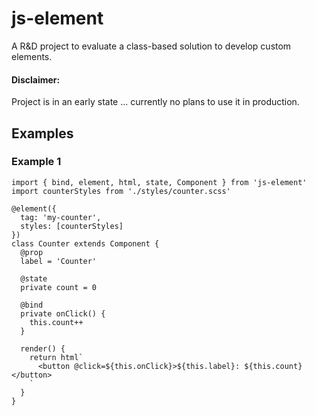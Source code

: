# js-element

A R&D project to evaluate a class-based solution to develop custom elements.

#### Disclaimer:

Project is in an early state ... currently no plans to use it in production.

## Examples

### Example 1

```tsx
import { bind, element, html, state, Component } from 'js-element'
import counterStyles from './styles/counter.scss'

@element({
  tag: 'my-counter',
  styles: [counterStyles]
})
class Counter extends Component {
  @prop
  label = 'Counter'

  @state
  private count = 0

  @bind
  private onClick() {
    this.count++
  }

  render() {
    return html`
      <button @click=${this.onClick}>${this.label}: ${this.count}</button>
    `
  }
}
```
